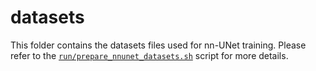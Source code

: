 # datasets

This folder contains the datasets files used for nn-UNet training. Please refer to the [`run/prepare_nnunet_datasets.sh`](../../../../run/prepare_nnunet_datasets.sh) script for more details.
